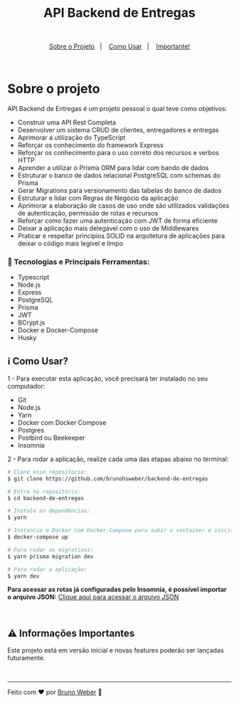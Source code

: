 <br>

<h1 align="center">
API Backend de Entregas
</h1>

<br>

<p align="center">
  <a href="#sobre-o-projeto">Sobre o Projeto</a>&nbsp;&nbsp;&nbsp;|&nbsp;&nbsp;&nbsp;
  <a href="#information_source-como-usar">Como Usar</a>&nbsp;&nbsp;&nbsp;|&nbsp;&nbsp;&nbsp;
  <a href="#warning-informações-importantes">Importante!</a>
</p>

<br>

# Sobre o projeto

API Backend de Entregas é um projeto pessoal o qual teve como objetivos:

- Construir uma API Rest Completa
- Desenvolver um sistema CRUD de clientes, entregadores e entregas
- Aprimorar a utilização do TypeScript
- Reforçar os conhecimento do framework Express
- Reforçar os conhecimento para o uso correto dos recursos e verbos HTTP
- Aprender a utilizar o Prisma ORM para lidar com bando de dados
- Estruturar o banco de dados relacional PostgreSQL com schemas do Prisma
- Gerar Migrations para versionamento das tabelas do banco de dados
- Estruturar e lidar com Regras de Negócio da aplicação
- Aprimorar a elaboração de casos de uso onde são utilizados validações de autenticação, permissão de rotas e recursos
- Reforçar como fazer uma autenticação com JWT de forma eficiente
- Deixar a aplicação mais delegável com o uso de Middlewares
- Praticar e respeitar princípios SOLID na arquitetura de aplicações para deixar o código mais legível e limpo

### :rocket: Tecnologias e Principais Ferramentas:

- Typescript
- Node.js
- Express
- PostgreSQL
- Prisma
- JWT
- BCrypt.js
- Docker e Docker-Compose
- Husky

## :information_source: Como Usar?

1 - Para executar esta aplicação, você precisará ter instalado no seu computador:

- Git
- Node.js
- Yarn
- Docker com Docker Compose
- Postgres
- Postbird ou Beekeeper
- Insomnia

2 - Para rodar a aplicação, realize cada uma das etapas abaixo no terminal:

```bash
# Clone esse repositório:
$ git clone https://github.com/brunohsweber/backend-de-entregas

# Entre no repositório:
$ cd backend-de-entregas

# Instale as dependências:
$ yarn

# Instancie o Docker com Docker-Compose para subir o container e iniciar a aplicação:
$ docker-compose up

# Para rodar as migrations:
$ yarn prisma migration dev

# Para rodar a aplicação:
$ yarn dev

```
**Para acessar as rotas já configuradas pelo Insomnia, é possível importar o arquivo JSON:**
[Clique aqui para acessar o arquivo JSON](https://github.com/brunohsweber/backend-de-entregas/blob/master/collection_Insomnia.json)

<br>

## :warning: Informações Importantes

Este projeto está em versão inicial e novas features poderão ser lançadas futuramente.

<br>

---

Feito com ♥ por [Bruno Weber](https://brunoweber.com.br) :wave:
